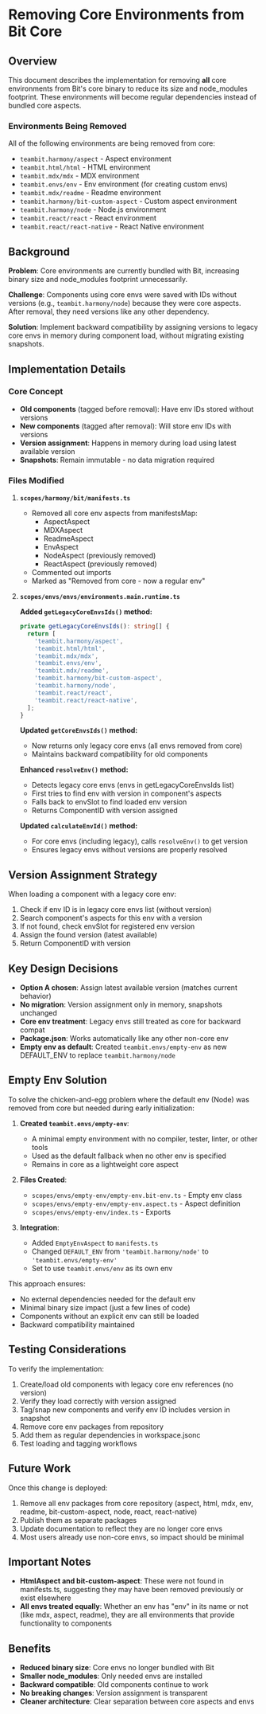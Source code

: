 # Removing Core Environments from Bit Core

## Overview

This document describes the implementation for removing **all** core environments from Bit's core binary to reduce its size and node_modules footprint. These environments will become regular dependencies instead of bundled core aspects.

### Environments Being Removed

All of the following environments are being removed from core:

- `teambit.harmony/aspect` - Aspect environment
- `teambit.html/html` - HTML environment
- `teambit.mdx/mdx` - MDX environment
- `teambit.envs/env` - Env environment (for creating custom envs)
- `teambit.mdx/readme` - Readme environment
- `teambit.harmony/bit-custom-aspect` - Custom aspect environment
- `teambit.harmony/node` - Node.js environment
- `teambit.react/react` - React environment
- `teambit.react/react-native` - React Native environment

## Background

**Problem**: Core environments are currently bundled with Bit, increasing binary size and node_modules footprint unnecessarily.

**Challenge**: Components using core envs were saved with IDs without versions (e.g., `teambit.harmony/node`) because they were core aspects. After removal, they need versions like any other dependency.

**Solution**: Implement backward compatibility by assigning versions to legacy core envs in memory during component load, without migrating existing snapshots.

## Implementation Details

### Core Concept

- **Old components** (tagged before removal): Have env IDs stored without versions
- **New components** (tagged after removal): Will store env IDs with versions
- **Version assignment**: Happens in memory during load using latest available version
- **Snapshots**: Remain immutable - no data migration required

### Files Modified

1. **`scopes/harmony/bit/manifests.ts`**

   - Removed all core env aspects from manifestsMap:
     - AspectAspect
     - MDXAspect
     - ReadmeAspect
     - EnvAspect
     - NodeAspect (previously removed)
     - ReactAspect (previously removed)
   - Commented out imports
   - Marked as "Removed from core - now a regular env"

2. **`scopes/envs/envs/environments.main.runtime.ts`**

   **Added `getLegacyCoreEnvsIds()` method:**

   ```typescript
   private getLegacyCoreEnvsIds(): string[] {
     return [
       'teambit.harmony/aspect',
       'teambit.html/html',
       'teambit.mdx/mdx',
       'teambit.envs/env',
       'teambit.mdx/readme',
       'teambit.harmony/bit-custom-aspect',
       'teambit.harmony/node',
       'teambit.react/react',
       'teambit.react/react-native',
     ];
   }
   ```

   **Updated `getCoreEnvsIds()` method:**

   - Now returns only legacy core envs (all envs removed from core)
   - Maintains backward compatibility for old components

   **Enhanced `resolveEnv()` method:**

   - Detects legacy core envs (envs in getLegacyCoreEnvsIds list)
   - First tries to find env with version in component's aspects
   - Falls back to envSlot to find loaded env version
   - Returns ComponentID with version assigned

   **Updated `calculateEnvId()` method:**

   - For core envs (including legacy), calls `resolveEnv()` to get version
   - Ensures legacy envs without versions are properly resolved

## Version Assignment Strategy

When loading a component with a legacy core env:

1. Check if env ID is in legacy core envs list (without version)
2. Search component's aspects for this env with a version
3. If not found, check envSlot for registered env version
4. Assign the found version (latest available)
5. Return ComponentID with version

## Key Design Decisions

- **Option A chosen**: Assign latest available version (matches current behavior)
- **No migration**: Version assignment only in memory, snapshots unchanged
- **Core env treatment**: Legacy envs still treated as core for backward compat
- **Package.json**: Works automatically like any other non-core env
- **Empty env as default**: Created `teambit.envs/empty-env` as new DEFAULT_ENV to replace `teambit.harmony/node`

## Empty Env Solution

To solve the chicken-and-egg problem where the default env (Node) was removed from core but needed during early initialization:

1. **Created `teambit.envs/empty-env`**:

   - A minimal empty environment with no compiler, tester, linter, or other tools
   - Used as the default fallback when no other env is specified
   - Remains in core as a lightweight core aspect

2. **Files Created**:

   - `scopes/envs/empty-env/empty-env.bit-env.ts` - Empty env class
   - `scopes/envs/empty-env/empty-env.aspect.ts` - Aspect definition
   - `scopes/envs/empty-env/index.ts` - Exports

3. **Integration**:
   - Added `EmptyEnvAspect` to `manifests.ts`
   - Changed `DEFAULT_ENV` from `'teambit.harmony/node'` to `'teambit.envs/empty-env'`
   - Set to use `teambit.envs/env` as its own env

This approach ensures:

- No external dependencies needed for the default env
- Minimal binary size impact (just a few lines of code)
- Components without an explicit env can still be loaded
- Backward compatibility maintained

## Testing Considerations

To verify the implementation:

1. Create/load old components with legacy core env references (no version)
2. Verify they load correctly with version assigned
3. Tag/snap new components and verify env ID includes version in snapshot
4. Remove core env packages from repository
5. Add them as regular dependencies in workspace.jsonc
6. Test loading and tagging workflows

## Future Work

Once this change is deployed:

1. Remove all env packages from core repository (aspect, html, mdx, env, readme, bit-custom-aspect, node, react, react-native)
2. Publish them as separate packages
3. Update documentation to reflect they are no longer core envs
4. Most users already use non-core envs, so impact should be minimal

## Important Notes

- **HtmlAspect and bit-custom-aspect**: These were not found in manifests.ts, suggesting they may have been removed previously or exist elsewhere
- **All envs treated equally**: Whether an env has "env" in its name or not (like mdx, aspect, readme), they are all environments that provide functionality to components

## Benefits

- **Reduced binary size**: Core envs no longer bundled with Bit
- **Smaller node_modules**: Only needed envs are installed
- **Backward compatible**: Old components continue to work
- **No breaking changes**: Version assignment is transparent
- **Cleaner architecture**: Clear separation between core aspects and envs
